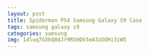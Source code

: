 ```yaml
---
layout: post
title: Spiderman PS4 Samsung Galaxy S9 Case
tags: samsung galaxy s9
categories: samsung
img: 14luq7GXkQ8dJr9RSHQV3eA3zDUHi3iW5
---
```

